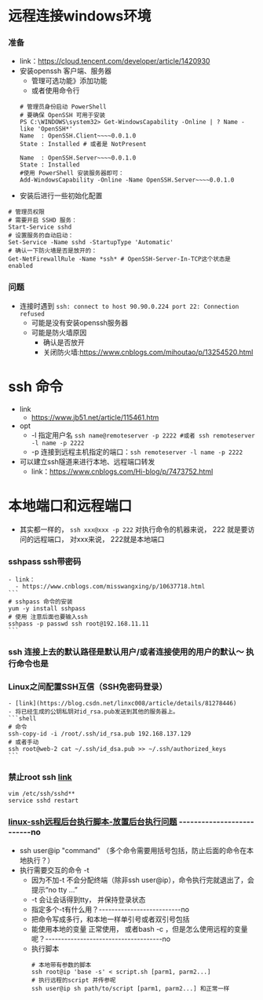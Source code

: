# 远程连接windows环境
### 准备
- link：https://cloud.tencent.com/developer/article/1420930
- 安装openssh 客户端、服务器
    - 管理可选功能》添加功能
    - 或者使用命令行
    ```
    # 管理员身份启动 PowerShell
    # 要确保 OpenSSH 可用于安装
    PS C:\WINDOWS\system32> Get-WindowsCapability -Online | ? Name -like 'OpenSSH*'
    Name  : OpenSSH.Client~~~~0.0.1.0
    State : Installed # 或者是 NotPresent
    
    Name  : OpenSSH.Server~~~~0.0.1.0
    State : Installed
    #使用 PowerShell 安装服务器即可：
    Add-WindowsCapability -Online -Name OpenSSH.Server~~~~0.0.1.0
    ```
- 安装后进行一些初始化配置
```
# 管理员权限
# 需要开启 SSHD 服务：
Start-Service sshd
# 设置服务的自动启动：
Set-Service -Name sshd -StartupType 'Automatic'
# 确认一下防火墙是否是放开的：
Get-NetFirewallRule -Name *ssh* # OpenSSH-Server-In-TCP这个状态是 enabled
```

### 问题
- 连接时遇到 `ssh: connect to host 90.90.0.224 port 22: Connection refused`
    - 可能是没有安装openssh服务器
    - 可能是防火墙原因
        - 确认是否放开    
        - 关闭防火墙:https://www.cnblogs.com/mihoutao/p/13254520.html
    
# ssh 命令
- link
    - https://www.jb51.net/article/115461.htm
- opt
    - -l 指定用户名 `ssh name@remoteserver -p 2222 #或者 ssh remoteserver -l name -p 2222`
    - -p 连接到远程主机指定的端口：`ssh remoteserver -l name -p 2222`
- 可以建立ssh隧道来进行本地、远程端口转发
    - link：https://www.cnblogs.com/Hi-blog/p/7473752.html

# 本地端口和远程端口
- 其实都一样的， `ssh xxx@xxx -p 222` 对执行命令的机器来说， 222 就是要访问的远程端口， 对xxx来说， 222就是本地端口

### sshpass ssh带密码
    - link：
      - https://www.cnblogs.com/misswangxing/p/10637718.html
    ```
    # sshpass 命令的安装
    yum -y install sshpass
    # 使用 注意后面也要输入ssh
    sshpass -p passwd ssh root@192.168.11.11
    ```
### ssh 连接上去的默认路径是默认用户/或者连接使用的用户的默认～ 执行命令也是
### Linux之间配置SSH互信（SSH免密码登录）
    - [link](https://blog.csdn.net/linxc008/article/details/81278446)
    - 将已经生成的公钥私钥对id_rsa.pub发送到其他的服务器上。
    ```shell
    # 命令
    ssh-copy-id -i /root/.ssh/id_rsa.pub 192.168.137.129
    # 或者手动
    ssh root@web-2 cat ~/.ssh/id_dsa.pub >> ~/.ssh/authorized_keys
    ```
### 禁止root ssh [link](https://www.cnblogs.com/toughlife/p/5633510.html)
  ```
  vim /etc/ssh/sshd**
  service sshd restart
  ```
### [linux-ssh远程后台执行脚本-放置后台执行问题](https://www.cnblogs.com/vijayfly/p/6264744.html) --------------------------no
- ssh user@ip "command" （多个命令需要用括号包括，防止后面的命令在本地执行？）
- 执行需要交互的命令 -t
  - 因为不加-t 不会分配终端（除非ssh user@ip），命令执行完就退出了，会提示“no tty ...”
  - -t 会让会话得到tty， 并保持登录状态
  - 指定多个-t有什么用？--------------------------no
  - 把命令写成多行，和本地一样单引号或者双引号包括
  - 能使用本地的变量 正常使用， 或者bash -c ，但是怎么使用远程的变量呢？-------------------------------------no
  - 执行脚本
    ```shell
    # 本地带有参数的脚本
    ssh root@ip 'base -s' < script.sh [parm1, parm2...] 
    # 执行远程的script 并传参呢
    ssh user@ip sh path/to/script [parm1, parm2...] 和正常一样
    ```
